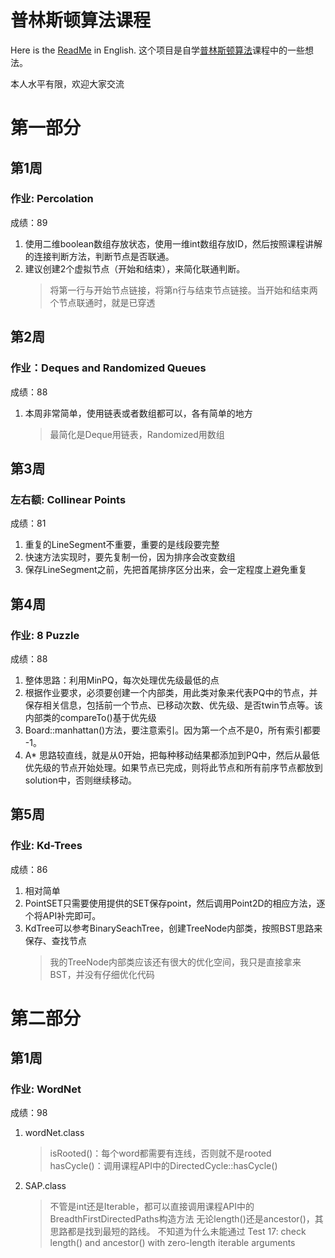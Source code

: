 # 普林斯顿算法课程
Here is the [ReadMe](https://github.com/yogggithub/algorithm/blob/master/README.md) in English.
这个项目是自学[普林斯顿算法](https://www.coursera.org/learn/algorithms-part1/home/welcome)课程中的一些想法。

本人水平有限，欢迎大家交流

# 第一部分

## 第1周

### 作业: Percolation
成绩：89

1. 使用二维boolean数组存放状态，使用一维int数组存放ID，然后按照课程讲解的连接判断方法，判断节点是否联通。
2. 建议创建2个虚拟节点（开始和结束），来简化联通判断。
    > 将第一行与开始节点链接，将第n行与结束节点链接。当开始和结束两个节点联通时，就是已穿透

## 第2周

### 作业：Deques and Randomized Queues
成绩：88

1. 本周非常简单，使用链表或者数组都可以，各有简单的地方
   > 最简化是Deque用链表，Randomized用数组

## 第3周

### 左右额: Collinear Points
成绩：81

1. 重复的LineSegment不重要，重要的是线段要完整
2. 快速方法实现时，要先复制一份，因为排序会改变数组
3. 保存LineSegment之前，先把首尾排序区分出来，会一定程度上避免重复


## 第4周

### 作业: 8 Puzzle
成绩：88

1. 整体思路：利用MinPQ，每次处理优先级最低的点
2. 根据作业要求，必须要创建一个内部类，用此类对象来代表PQ中的节点，并保存相关信息，包括前一个节点、已移动次数、优先级、是否twin节点等。该内部类的compareTo()基于优先级
3. Board::manhattan()方法，要注意索引。因为第一个点不是0，所有索引都要 -1。
4. A* 思路较直线，就是从0开始，把每种移动结果都添加到PQ中，然后从最低优先级的节点开始处理。如果节点已完成，则将此节点和所有前序节点都放到solution中，否则继续移动。


## 第5周

### 作业: Kd-Trees
成绩：86
1. 相对简单
2. PointSET只需要使用提供的SET保存point，然后调用Point2D的相应方法，逐个将API补完即可。
3. KdTree可以参考BinarySeachTree，创建TreeNode内部类，按照BST思路来保存、查找节点
   > 我的TreeNode内部类应该还有很大的优化空间，我只是直接拿来BST，并没有仔细优化代码
   
   
# 第二部分

## 第1周

### 作业: WordNet
成绩：98
1. wordNet.class
   > isRooted()：每个word都需要有连线，否则就不是rooted
   > hasCycle()：调用课程API中的DirectedCycle::hasCycle()
2. SAP.class
   > 不管是int还是Iterable，都可以直接调用课程API中的BreadthFirstDirectedPaths构造方法
   > 无论length()还是ancestor()，其思路都是找到最短的路线。
   > 不知道为什么未能通过 Test 17: check length() and ancestor() with zero-length iterable arguments
